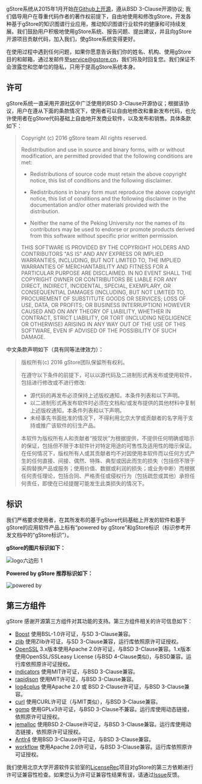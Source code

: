 gStore系统从2015年1月开始[在Github上开源](https://github.com/pkumod/gStore)，遵从BSD 3-Clause开源协议; 我们倡导用户在尊重代码作者的著作权前提下，自由地使用和修改gStore，开发各种基于gStore的知识图谱行业应用，推动知识图谱行业软件的健康和可持续发展。我们鼓励用户积极地使用gStore系统、报告问题、提出建议，并且向gStore开源项目贡献代码，加入我们，使gStore系统变得更好。

在使用过程中遇到任何问题，如果你愿意告诉我们你的姓名、机构、使用gStore目的和邮箱，通过发邮件至[service@gstore.cn](mailto:service@gstore.cn)，我们将及时回复您。我们保证不会泄露您和您单位的隐私，只用于提高gStore系统本身。

## 许可

gStore系统一直采用开源社区中广泛使用的BSD 3-Clause开源协议；根据该协议，用户在遵从下面的条款情况下，使用者可以自由地修改和重新发布代码，也允许使用者在gStore代码基础上自由地开发商业软件，以及发布和销售。具体条款如下：

> Copyright (c) 2016 gStore team All rights reserved.
> 
> Redistribution and use in source and binary forms, with or without modification, are permitted provided that the following conditions are met:
> 
> - Redistributions of source code must retain the above copyright notice, this list of conditions and the following disclaimer.
> 
> - Redistributions in binary form must reproduce the above copyright notice, this list of conditions and the following disclaimer in the documentation and/or other materials provided with the distribution.
> 
> - Neither the name of the Peking University nor the names of its contributors may be used to endorse or promote products derived from this software without specific prior written permission.
> 
> THIS SOFTWARE IS PROVIDED BY THE COPYRIGHT HOLDERS AND CONTRIBUTORS "AS IS" AND ANY EXPRESS OR IMPLIED WARRANTIES, INCLUDING, BUT NOT LIMITED TO, THE IMPLIED WARRANTIES OF MERCHANTABILITY AND FITNESS FOR A PARTICULAR PURPOSE ARE DISCLAIMED. IN NO EVENT SHALL THE COPYRIGHT OWNER OR CONTRIBUTORS BE LIABLE FOR ANY DIRECT, INDIRECT, INCIDENTAL, SPECIAL, EXEMPLARY, OR CONSEQUENTIAL DAMAGES (INCLUDING, BUT NOT LIMITED TO, PROCUREMENT OF SUBSTITUTE GOODS OR SERVICES; LOSS OF USE, DATA, OR PROFITS; OR BUSINESS INTERRUPTION) HOWEVER CAUSED AND ON ANY THEORY OF LIABILITY, WHETHER IN CONTRACT, STRICT LIABILITY, OR TORT (INCLUDING NEGLIGENCE OR OTHERWISE) ARISING IN ANY WAY OUT OF THE USE OF THIS SOFTWARE, EVEN IF ADVISED OF THE POSSIBILITY OF SUCH DAMAGE.

中文条款声明如下（具有同等法律效力）：

> 版权所有(c) 2016 gStore团队保留所有权利。
> 
> 在遵守以下条件的前提下，可以以源代码及二进制形式再发布或使用软件，包括进行修改或不进行修改:
> 
> - 源代码的再发布必须保持上述版权通知，本条件列表和以下声明。
> - 以二进制形式再发布软件时必须在文档和/或发布提供的其他材料中复制上述版权通知，本条件列表和以下声明。
> - 未经事先书面批准的情况下，不得利用北京大学或贡献者的名字用于支持或推广该软件的衍生产品。
> 
> 本软件为版权所有人和贡献者“按现状”为根据提供，不提供任何明确或暗示的保证，包括但不限于本软件针对特定用途的可售性及适用性的暗示保证。在任何情况下，版权所有人或其贡献者均不对因使用本软件而以任何方式产生的任何直接、间接、偶然、特殊、典型或因此而生的损失（包括但不限于采购替换产品或服务；使用价值、数据或利润的损失；或业务中断）而根据任何责任理论，包括合同、严格责任或侵权行为（包括疏忽或其他）承担任何责任，即使在已经提醒可能发生此类损失的情况下。

## 标识

我们严格要求使用者，在其所发布的基于gStore代码基础上开发的软件和基于gStore的应用软件产品上标有“powered by gStore”和gStore标识（标识参考开发文档中的“gStore标识”）。

**gStore的图片标识如下：**

![logo六边形 1](https://gstore-web.oss-cn-zhangjiakou.aliyuncs.com/mdimg/logo%E5%85%AD%E8%BE%B9%E5%BD%A2%201.png)

**Powered by gStore 推荐标识如下：**

![powered by](https://gstore-web.oss-cn-zhangjiakou.aliyuncs.com/mdimg/powered%20by.png)

## 第三方组件

gStore 感谢开源第三方组件对其功能的支持。第三方组件相关的许可信息如下：

- [Boost](https://www.boost.org/) 使用BSL-1.0许可证，与SD 3-Clause兼容。
- [zlib](https://www.zlib.net/) 使用Zlib许可证，与SD 3-Clause兼容，运行库依照原许可证授权。
- [OpenSSL](https://www.openssl.org/) 3.x版本使用Apache 2.0许可证，与BSD 3-Clause兼容。1.x版本使用OpenSSL/SSLeasy License (与BSD 4-Clause类似)，与BSD兼容。运行库依照原许可证授权。
- [indicators](https://github.com/p-ranav/indicators) 使用MIT许可证，与BSD 3-Clause兼容。
- [rapidjson](http://rapidjson.org/) 使用MIT许可证，与BSD 3-Clause兼容。
- [log4cplus](https://log4cplus.github.io/log4cplus/) 使用Apache 2.0 或 BSD 2-Clause许可证，与BSD 3-Clause兼容。
- [curl](https://curl.se/docs/copyright.html) 使用CURL许可证（与MIT类似），与BSD 3-Clause兼容。
- [gomp](https://gcc.gnu.org/projects/gomp/) 使用GPLv3许可证，与BSD 3-Clause不兼容。运行库使用动态链接，依照原许可证授权。
- [jemalloc](https://jemalloc.net/) 使用BSD 2-Clause许可证，与BSD 3-Clause兼容。运行库使用动态链接，依照原许可证授权。
- [Antlr4](https://www.antlr.org/) 使用BSD 3-Clause许可证，与BSD 3-Clause兼容。
- [workflow](https://github.com/sogou/workflow) 使用Apache 2.0许可证，与BSD 3-Clause兼容。运行库依照原许可证授权。

我们使用北京大学开源软件实验室的[LicenseRec](https://licenserec.com/)项目对gStore的第三方依赖进行许可证兼容性检查。如果您认为许可证兼容性结果有误，请通过[Issue](https://github.com/osslab-pku/RecLicense/issues/new/)反馈。